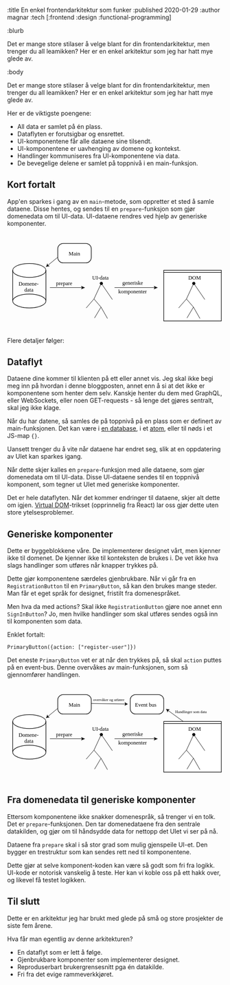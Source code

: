 :title En enkel frontendarkitektur som funker
:published 2020-01-29
:author magnar
:tech [:frontend :design :functional-programming]

:blurb

Det er mange store stilaser å velge blant for din frontendarkitektur, men
trenger du all leamikken? Her er en enkel arkitektur som jeg har hatt mye glede
av.

:body

Det er mange store stilaser å velge blant for din frontendarkitektur, men
trenger du all leamikken? Her er en enkel arkitektur som jeg har hatt mye glede
av.

Her er de viktigste poengene:

- All data er samlet på én plass.
- Dataflyten er forutsigbar og ensrettet.
- UI-komponentene får alle dataene sine tilsendt.
- UI-komponentene er uavhenging av domene og kontekst.
- Handlinger kommuniseres fra UI-komponentene via data.
- De bevegelige delene er samlet på toppnivå i en main-funksjon.

## Kort fortalt

App'en sparkes i gang av en `main`-metode, som oppretter et sted å samle dataene.
Disse hentes, og sendes til en `prepare`-funksjon som gjør domenedata om til
UI-data. UI-dataene rendres ved hjelp av generiske komponenter.

<svg version="1.1" id="Layer_1" xmlns="http://www.w3.org/2000/svg" x="0" y="0" viewBox="230 350 400 180" xml:space="preserve"><style>.st0{fill:#fff;stroke:#000;stroke-miterlimit:10}.st1{font-family:&apos;ArialMT&apos;}.st2{font-size:10px}.st3,.st4{fill:none;stroke:#000;stroke-miterlimit:10}.st4{stroke-width:.75}</style><path class="st0" d="M375.5 404.88h-42c-5.52 0-10-4.48-10-10v-15.75c0-5.52 4.48-10 10-10h42c5.52 0 10 4.48 10 10v15.75c0 5.52-4.48 10-10 10zM519.5 418.5H626V512H519.5z"/><text transform="translate(343.663 391)" class="st1 st2">Main</text><text transform="translate(250.935 446.614)"><tspan x="0" y="0" class="st1 st2">Domene-</tspan><tspan x="10.83" y="11" class="st1 st2">data</tspan></text><ellipse class="st0" cx="270.88" cy="418.81" rx="30.75" ry="12.81"/><ellipse class="st0" cx="270.88" cy="475.19" rx="30.75" ry="12.81"/><path class="st3" d="M240.12 417.96v56.37M301.62 417.96v56.37"/><path class="st4" d="M309 450.5h59.7"/><path d="M374 450.5l-7.46 3.05 1.77-3.05-1.77-3.05z"/><text transform="translate(320.342 445.96)" class="st1 st2">prepare</text><path class="st4" d="M428.5 450.5h74.7"/><path d="M508.5 450.5l-7.46 3.05 1.77-3.05-1.77-3.05z"/><text transform="translate(442.896 444.96)"><tspan x="0" y="0" class="st1 st2">generiske</tspan><tspan x="-7.5" y="16" class="st1 st2">komponenter</tspan></text><text transform="translate(387.18 435.96)" class="st1 st2">UI-data</text><text transform="translate(564.91 435.96)" class="st1 st2">DOM</text><g><path class="st4" d="M323.5 394.5L305 409.63"/><path d="M301.5 412.5c1.15-1.96 2.34-4.68 2.7-6.82l1.26 3.58 3.26 1.94c-2.17-.07-5.07.56-7.22 1.3z"/></g><g><path class="st4" d="M404.5 441.5l-14 30M404.02 442.71l20.48 29.79"/><circle transform="rotate(-27.365 404.043 442.822)" cx="404.1" cy="442.82" r="2.82"/><path class="st4" d="M390.5 471.5l-14.43 16.56M390.5 471.5l13 15M403.5 486.5l-12 20M403.5 486.5l12 21"/></g><g><path class="st4" d="M575.5 441.5l-14 30M575.02 442.71l20.48 29.79"/><circle transform="rotate(-27.365 575.032 442.833)" cx="575.1" cy="442.82" r="2.82"/><path class="st4" d="M561.5 471.5l-14.43 16.56M561.5 471.5l13 15M574.5 486.5l-12 20M574.5 486.5l12 21"/></g><path class="st3" d="M519.5 422.59H626"/></svg>

Flere detaljer følger:

## Dataflyt

Dataene dine kommer til klienten på ett eller annet vis. Jeg skal ikke begi meg
inn på hvordan i denne bloggposten, annet enn å si at det ikke er komponentene
som henter dem selv. Kanskje henter du dem med GraphQL, eller WebSockets, eller
noen GET-requests - så lenge det gjøres sentralt, skal jeg ikke klage.

Når du har datene, så samles de på toppnivå på en plass som er definert av
main-funksjonen. Det kan være i [en database](/datascript/), i et
[atom](https://clojure.org/reference/atoms), eller til nøds i et JS-map `{}`.

Uansett trenger du å vite når dataene har endret seg, slik at en oppdatering av
UIet kan sparkes igang.

Når dette skjer kalles en `prepare`-funksjon med alle dataene, som gjør
domenedata om til UI-data. Disse UI-dataene sendes til en toppnivå komponent,
som tegner ut UIet med generiske komponenter.

Det er hele dataflyten. Når det kommer endringer til dataene, skjer alt dette om
igjen. [Virtual DOM](https://github.com/snabbdom/snabbdom)-trikset (opprinnelig
fra React) lar oss gjør dette uten store ytelsesproblemer.

## Generiske komponenter

Dette er byggeblokkene våre. De implementerer designet vårt, men kjenner ikke
til domenet. De kjenner ikke til konteksten de brukes i. De vet ikke hva slags
handlinger som utføres når knapper trykkes på.

Dette gjør komponentene særdeles gjenbrukbare. Når vi går fra en
`RegistrationButton` til en `PrimaryButton`, så kan den brukes mange steder. Man
får et eget språk for designet, fristilt fra domenespråket.

Men hva da med actions? Skal ikke `RegistrationButton` gjøre noe annet enn
`SignInButton`? Jo, men hvilke handlinger som skal utføres sendes også inn til
komponenten som data.

Enklet fortalt:

```
PrimaryButton({action: ["register-user"]})
```

Det eneste `PrimaryButton` vet er at når den trykkes på, så skal `action` puttes
på en event-bus. Denne overvåkes av main-funksjonen, som så gjennomfører handlingen.

<svg version="1.1" id="Layer_1" xmlns="http://www.w3.org/2000/svg" x="0" y="0" viewBox="230 350 400 180" xml:space="preserve"><style>.st0{fill:#fff;stroke:#000;stroke-miterlimit:10}.st1{font-family:&apos;ArialMT&apos;}.st2{font-size:10px}.st3,.st4{fill:none;stroke:#000;stroke-miterlimit:10}.st4{stroke-width:.75}.st5{font-size:7px}</style><path class="st0" d="M375.5 404.88h-42c-5.52 0-10-4.48-10-10v-15.75c0-5.52 4.48-10 10-10h42c5.52 0 10 4.48 10 10v15.75c0 5.52-4.48 10-10 10zM519.5 418.5H626V512H519.5z"/><text transform="translate(343.663 391)" class="st1 st2">Main</text><path class="st0" d="M509.5 404.88h-42c-5.52 0-10-4.48-10-10v-15.75c0-5.52 4.48-10 10-10h42c5.52 0 10 4.48 10 10v15.75c0 5.52-4.48 10-10 10z"/><text transform="translate(466.264 391)" class="st1 st2">Event bus</text><text transform="translate(250.935 446.614)"><tspan x="0" y="0" class="st1 st2">Domene-</tspan><tspan x="10.83" y="11" class="st1 st2">data</tspan></text><ellipse class="st0" cx="270.88" cy="418.81" rx="30.75" ry="12.81"/><ellipse class="st0" cx="270.88" cy="475.19" rx="30.75" ry="12.81"/><path class="st3" d="M240.12 417.96v56.37M301.62 417.96v56.37"/><path class="st4" d="M309 450.5h59.7"/><path d="M374 450.5l-7.46 3.05 1.77-3.05-1.77-3.05z"/><text transform="translate(320.342 445.96)" class="st1 st2">prepare</text><path class="st4" d="M428.5 450.5h74.7"/><path d="M508.5 450.5l-7.46 3.05 1.77-3.05-1.77-3.05z"/><text transform="translate(442.896 444.96)"><tspan x="0" y="0" class="st1 st2">generiske</tspan><tspan x="-7.5" y="16" class="st1 st2">komponenter</tspan></text><text transform="translate(387.18 435.96)" class="st1 st2">UI-data</text><text transform="translate(564.91 435.96)" class="st1 st2">DOM</text><path class="st4" d="M323.5 394.5L305 409.63"/><path d="M301.5 412.5c1.15-1.96 2.34-4.68 2.7-6.82l1.26 3.58 3.26 1.94c-2.17-.07-5.07.56-7.22 1.3z"/><g><path class="st4" d="M404.5 441.5l-14 30M404.02 442.71l20.48 29.79"/><circle transform="rotate(-27.365 404.043 442.822)" cx="404.1" cy="442.82" r="2.82"/><path class="st4" d="M390.5 471.5l-14.43 16.56M390.5 471.5l13 15M403.5 486.5l-12 20M403.5 486.5l12 21"/></g><g><path class="st4" d="M575.5 441.5l-14 30M575.02 442.71l20.48 29.79"/><circle transform="rotate(-27.365 575.032 442.833)" cx="575.1" cy="442.82" r="2.82"/><path class="st4" d="M561.5 471.5l-14.43 16.56M561.5 471.5l13 15M574.5 486.5l-12 20M574.5 486.5l12 21"/></g><path class="st3" d="M519.5 422.59H626"/><g><path class="st4" d="M555.5 418.5l-28.32-20.36"/><path d="M523.5 395.5c2.19.6 5.12 1.05 7.29.85l-3.13 2.14-1.03 3.65c-.5-2.12-1.86-4.76-3.13-6.64z"/></g><text transform="translate(540.81 403.481)" class="st1 st5">Handlinger som data</text><g><path class="st4" d="M385.5 385.5l63.47.93"/><path d="M453.5 386.5c-2.14.76-4.8 2.07-6.46 3.47l1.34-3.55-1.24-3.58c1.62 1.45 4.24 2.84 6.36 3.66z"/></g><text transform="translate(389.202 380.862)" class="st1 st5">overvåker og utfører</text></svg>

## Fra domenedata til generiske komponenter

Ettersom komponentene ikke snakker domenespråk, så trenger vi en tolk. Det er
`prepare`-funksjonen. Den tar domenedataene fra den sentrale datakilden, og gjør
om til håndsydde data for nettopp det UIet vi ser på nå.

Dataene fra `prepare` skal i så stor grad som mulig gjenspeile UI-et. Den bygger
en trestruktur som kan sendes rett ned til komponentene.

Dette gjør at selve komponent-koden kan være så godt som fri fra logikk. UI-kode
er notorisk vanskelig å teste. Her kan vi koble oss på ett hakk over, og likevel
få testet logikken.

## Til slutt

Dette er en arkitektur jeg har brukt med glede på små og store prosjekter de
siste fem årene.

Hva får man egentlig av denne arkitekturen?

 - En dataflyt som er lett å følge.
 - Gjenbrukbare komponenter som implementerer designet.
 - Reproduserbart brukergrensesnitt pga én datakilde.
 - Fri fra det evige rammeverkkjøret.
